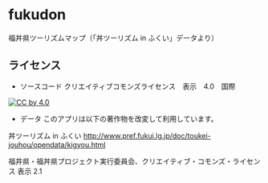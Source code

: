 # fukudon
福丼県ツーリズムマップ（「丼ツーリズム in ふくい」データより）

## ライセンス
* ソースコード
クリエイティブコモンズライセンス　表示　4.0　国際

[![CC by 4.0](https://licensebuttons.net/l/by/4.0/88x31.png "CC BY 4.0")](https://creativecommons.org/licenses/by/4.0/deed.ja)

* データ
このアプリは以下の著作物を改変して利用しています。

丼ツーリズム in ふくい http://www.pref.fukui.lg.jp/doc/toukei-jouhou/opendata/kigyou.html

福井県・福丼県プロジェクト実行委員会、クリエイティブ・コモンズ・ライセンス 表示 2.1
